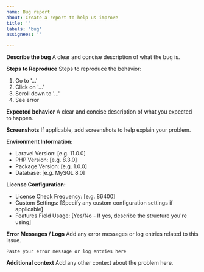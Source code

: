 ```yaml
---
name: Bug report
about: Create a report to help us improve
title: ''
labels: 'bug'
assignees: ''

---
```


**Describe the bug**
A clear and concise description of what the bug is.

**Steps to Reproduce**
Steps to reproduce the behavior:
1. Go to '...'
2. Click on '...'
3. Scroll down to '...'
4. See error

**Expected behavior**
A clear and concise description of what you expected to happen.

**Screenshots**
If applicable, add screenshots to help explain your problem.

**Environment Information:**
 - Laravel Version: [e.g. 11.0.0]
 - PHP Version: [e.g. 8.3.0]
 - Package Version: [e.g. 1.0.0]
 - Database: [e.g. MySQL 8.0]

**License Configuration:**
 - License Check Frequency: [e.g. 86400]
 - Custom Settings: [Specify any custom configuration settings if applicable]
 - Features Field Usage: [Yes/No - If yes, describe the structure you're using]

**Error Messages / Logs**
Add any error messages or log entries related to this issue.

```
Paste your error message or log entries here
```

**Additional context**
Add any other context about the problem here.

